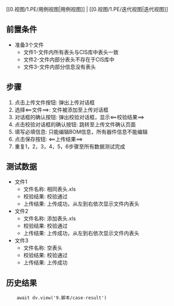 [[0.视图/1.PE/用例视图|用例视图]] | [[0.视图/1.PE/迭代视图|迭代视图]]

## 前置条件

- 准备3个文件
	- 文件1-文件内所有表头与CIS库中表头一致
	- 文件2-文件内部分表头不存在于CIS库中
	- 文件3-文件内部分信息没有表头

## 步骤

1. 点击上传文件按钮: 弹出上传对话框
2. 选择<==文件==>: 文件被添加至上传对话框
3. 对话框的确认按钮: 弹出校验对话框，显示<==校验结果==>
4. 点击校验对话框的确认按钮: 跳转至上传文件确认页面
5. 填写必填信息: 只能编辑BOM信息，所有器件信息不能编辑
6. 点击保存按钮: <==上传结果==>
7. 重复1，2，3，4，5，6步骤至所有数据测试完成

## 测试数据

- 文件1
	- 文件名称: 相同表头.xls
	- 校验结果: 校验通过
	- 上传结果: 上传成功，从左到右依次显示文件内表头
- 文件2
	- 文件名称: 添加表头.xls
	- 校验结果: 校验通过
	- 上传结果: 上传成功，从左到右依次显示文件内表头
- 文件3
	- 文件名称: 空表头
	- 校验结果: 校验通过
	- 上传结果: 上传成功

## 历史结果

```dataviewjs
    await dv.view('9.脚本/case-result')
```
